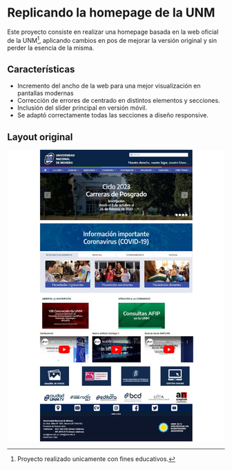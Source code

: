 # Replicando la homepage de la UNM

Este proyecto consiste en realizar una homepage basada en la web oficial de la UNM[^1], aplicando cambios en pos de mejorar la versión original y sin perder la esencia de la misma.

## Características

- Incremento del ancho de la web para una mejor visualización en pantallas modernas
- Corrección de errores de centrado en distintos elementos y secciones.
- Inclusión del slider principal en versión móvil.
- Se adaptó correctamente todas las secciones a diseño responsive. 

## Layout original

![Layout de referencia](unm-layout.jpg)

[^1]: Proyecto realizado unicamente con fines educativos.

